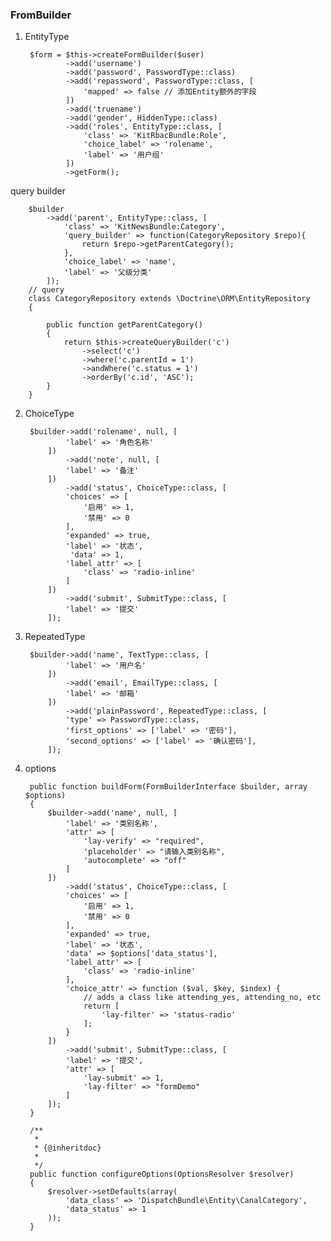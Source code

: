 ### FromBuilder  

1. EntityType  


		$form = $this->createFormBuilder($user)
	            ->add('username')
	            ->add('password', PasswordType::class)
	            ->add('repassword', PasswordType::class, [
	                'mapped' => false // 添加Entity额外的字段
	            ])
	            ->add('truename')
	            ->add('gender', HiddenType::class)
	            ->add('roles', EntityType::class, [
	                'class' => 'KitRbacBundle:Role',
	                'choice_label' => 'rolename',
	                'label' => '用户组'
	            ])
	            ->getForm();
query builder

		$builder
            ->add('parent', EntityType::class, [
                'class' => 'KitNewsBundle:Category',
                'query_builder' => function(CategoryRepository $repo){
                    return $repo->getParentCategory();
                },
                'choice_label' => 'name',
                'label' => '父级分类'
            ]);
		// query
		class CategoryRepository extends \Doctrine\ORM\EntityRepository
		{
		
		    public function getParentCategory()
		    {
		        return $this->createQueryBuilder('c')
		            ->select('c')
		            ->where('c.parentId = 1')
		            ->andWhere('c.status = 1')
		            ->orderBy('c.id', 'ASC');
		    }
		}

2. ChoiceType  

		$builder->add('rolename', null, [
	            'label' => '角色名称'
	        ])
	            ->add('note', null, [
	            'label' => '备注'
	        ])
	            ->add('status', ChoiceType::class, [
	            'choices' => [
	                '启用' => 1,
	                '禁用' => 0
	            ],
	            'expanded' => true,
	            'label' => '状态',
	             'data' => 1,
	            'label_attr' => [
	                'class' => 'radio-inline'
	            ]
	        ])
	            ->add('submit', SubmitType::class, [
	            'label' => '提交'
	        ]);

3. RepeatedType

		$builder->add('name', TextType::class, [
	            'label' => '用户名'
	        ])
	            ->add('email', EmailType::class, [
	            'label' => '邮箱'
	        ])
	            ->add('plainPassword', RepeatedType::class, [
	            'type' => PasswordType::class,
	            'first_options' => ['label' => '密码'],
	            'second_options' => ['label' => '确认密码'],
	        ]);
4. options

		public function buildForm(FormBuilderInterface $builder, array $options)
	    {
	        $builder->add('name', null, [
	            'label' => '类别名称',
	            'attr' => [
	                'lay-verify' => "required",
	                'placeholder' => "请输入类别名称",
	                'autocomplete' => "off"
	            ]
	        ])
	            ->add('status', ChoiceType::class, [
	            'choices' => [
	                '启用' => 1,
	                '禁用' => 0
	            ],
	            'expanded' => true,
	            'label' => '状态',
	            'data' => $options['data_status'],
	            'label_attr' => [
	                'class' => 'radio-inline'
	            ],
	            'choice_attr' => function ($val, $key, $index) {
	                // adds a class like attending_yes, attending_no, etc
	                return [
	                    'lay-filter' => 'status-radio'
	                ];
	            }
	        ])
	            ->add('submit', SubmitType::class, [
	            'label' => '提交',
	            'attr' => [
	                'lay-submit' => 1,
	                'lay-filter' => "formDemo"
	            ]
	        ]);
	    }

	    /**
	     *
	     * {@inheritdoc}
	     *
	     */
	    public function configureOptions(OptionsResolver $resolver)
	    {
	        $resolver->setDefaults(array(
	            'data_class' => 'DispatchBundle\Entity\CanalCategory',
	            'data_status' => 1
	        ));
	    }